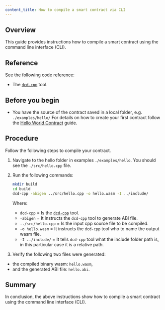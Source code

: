 ```yaml
---
content_title: How to compile a smart contract via CLI
---
```


## Overview

This guide provides instructions how to compile a smart contract using the command line interface (CLI).

## Reference

See the following code reference:

* The [`dcd-cpp`](https://developers.dcd.io/manuals/dcd.cdt/v1.8/command-reference/dcd-cpp) tool.

## Before you begin

* You have the source of the contract saved in a local folder, e.g. `./examples/hello/`
For details on how to create your first contract follow the [Hello World Contract](https://developers.dcd.io/welcome/latest/smart-contract-guides/hello-world) guide.

## Procedure

Follow the following steps to compile your contract.

1. Navigate to the hello folder in examples `./examples/hello`. You should see the `./src/hello.cpp` file.

2. Run the following commands:

    ```sh
    mkdir build
    cd build
    dcd-cpp -abigen ../src/hello.cpp -o hello.wasm -I ../include/
    ```

    Where:
    - `dcd-cpp` = Is the [`dcd-cpp`](https://developers.dcd.io/manuals/dcd.cdt/v1.8/command-reference/dcd-cpp) tool.
    - `-abigen` = It instructs the `dcd-cpp` tool to generate ABI file.
    - `../src/hello.cpp` = Is the input cpp source file to be compiled.
    - `-o hello.wasm` = It instructs the `dcd-cpp` tool who to name the output wasm file.
    - `-I ../include/` = It tells `dcd-cpp` tool what the include folder path is, in this particular case it is a relative path.

3. Verify the following two files were generated:

* the compiled binary wasm: `hello.wasm`,
* and the generated ABI file: `hello.abi`.

## Summary

In conclusion, the above instructions show how to compile a smart contract using the command line interface (CLI).
